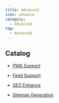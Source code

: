 ```yaml
---
title: Advanced
icon: advance
category:
  - Advanced
tag:
  - Advanced
---
```


## Catalog

- [PWA Support](pwa.md)

- [Feed Support](feed.md)

- [SEO Enhance](seo.md)

- [Sitemap Generation](sitemap.md)
